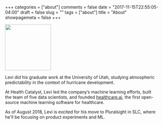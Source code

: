 +++
categories = ["about"]
comments = false
date = "2017-11-15T22:55:05-04:00"
draft = false
slug = ""
tags = ["about"]
title = "About"
showpagemeta = false
+++

<img src="/img/headshot.jpg" width="150">

Levi did his graduate work at the University of Utah, studying atmospheric predictability in the context of hurricane development.
 
At Health Catalyst, Levi led the company’s machine learning efforts, built the team of five data scientists, and founded [healthcare.ai](http://healthcare.ai), the first open-source machine learning software for healthcare.

As of August 2018, Levi is excited for his move to Pluralsight in SLC, where he'll be focusing on product experiments and ML.
